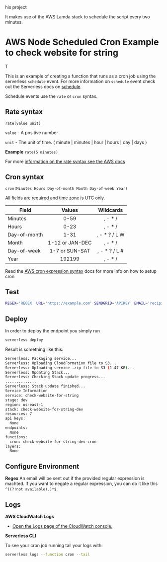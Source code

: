 

his project

It makes use of the AWS Lamda stack to schedule the script every two minutes.






# AWS Node Scheduled Cron Example to check website for string


T



This is an example of creating a function that runs as a cron job using the serverless `schedule` event. For more information on `schedule` event check out the Serverless docs on [schedule](https://serverless.com/framework/docs/providers/aws/events/schedule/).

Schedule events use the `rate` or `cron` syntax.

## Rate syntax

```pseudo
rate(value unit)
```

`value` - A positive number

`unit` - The unit of time. ( minute | minutes | hour | hours | day | days )

**Example** `rate(5 minutes)`

For more [information on the rate syntax see the AWS docs](http://docs.aws.amazon.com/AmazonCloudWatch/latest/events/ScheduledEvents.html#RateExpressions)

## Cron syntax

```pseudo
cron(Minutes Hours Day-of-month Month Day-of-week Year)
```

All fields are required and time zone is UTC only.

| Field         | Values         | Wildcards     |
| ------------- |:--------------:|:-------------:|
| Minutes       | 0-59           | , - * /       |
| Hours         | 0-23           | , - * /       |
| Day-of-month  | 1-31           | , - * ? / L W |
| Month         | 1-12 or JAN-DEC| , - * /       |
| Day-of-week   | 1-7 or SUN-SAT | , - * ? / L # |
| Year          | 192199      | , - * /       |

Read the [AWS cron expression syntax](http://docs.aws.amazon.com/lambda/latest/dg/tutorial-scheduled-events-schedule-expressions.html) docs for more info on how to setup cron

## Test
```bash
REGEX='REGEX' URL='https://example.com' SENDGRID='APIKEY' EMAIL='recipient@example.com' node --inspect-brk test.js
```

## Deploy

In order to deploy the endpoint you simply run

```bash
serverless deploy
```

Result is something like this:
```bash
Serverless: Packaging service...
Serverless: Uploading CloudFormation file to S3...
Serverless: Uploading service .zip file to S3 (1.47 KB)...
Serverless: Updating Stack...
Serverless: Checking Stack update progress...
..............
Serverless: Stack update finished...
Service Information
service: check-website-for-string
stage: dev
region: us-east-1
stack: check-website-for-string-dev
resources: 7
api keys:
  None
endpoints:
  None
functions:
  cron: check-website-for-string-dev-cron
layers:
  None
```

## Configure Environment

**Regex**
An email will be sent out if the provided regular expression is machted. If you want to negate a regular expression, you can do it like this `^((?!not available).)*$`.


## Logs
**AWS CloudWatch Logs**
* [Open the Logs page of the CloudWatch console.](https://console.aws.amazon.com/cloudwatch/home?region=us-east-1#logs:)


**Serverless CLI**

To see your cron job running tail your logs with:

```bash
serverless logs --function cron --tail
```
